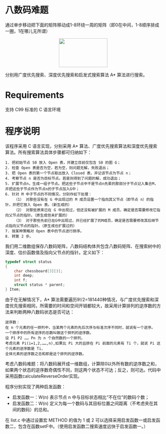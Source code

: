 # 八数码难题
通过单步移动把下面的矩阵移动成1-8环绕一周的矩阵（即0在中间，1-8顺序排成一圈，1在哪儿无所谓）  
<p align="center">
	<img src="https://github.com/KevinNum1/IntelligentSearch/blob/master/images/figure8matrix.png" width="157" height="93">
</p>
分别用广度优先搜索、深度优先搜索和启发式搜索算法 A* 算法进行搜索。

# Requirements
支持 C99 标准的 C 语言环境


# 程序说明
该程序采用 C 语言实现，分别采用 A\* 算法、广度优先搜索算法和深度优先搜索算法。所有搜索算法具体步骤都可归纳如下：  
```
1. 把初始节点 S0 放入 Open 表，并建立目前仅包含 S0 的图 G；  
2. 检查 Open 表是否为空，若为空，则问题无解，失败退出；  
3. 把 Open 表的第一个节点取出放入 Closed 表，并记该节点为节点 n；  
4. 考察节点 n 是否为目标节点。若是则得到了问题的解，成功退出；  
5. 扩展节点n，生成一组子节点。把这些子节点中不是节点n先辈的那部分子节点记入集合M，并把这些子节点作为节点n的子节点加入G中；  
6. 针对 M 中子节点的不同情况，分别作如下处理：  
	（1） 对那些没有在 G 中出现过的 M 成员设置一个指向其父节点（即节点 n）的指针，并把它放入 Open 表。（新生成的）  
	（2） 对那些原来已在 G 中出现过，但还没有被扩展的 M 成员，确定是否需要修改它指向父节点的指针。（原生成但未扩展的）  
	（3） 对于那些先前已在G中出现过，并已经扩展了的M成员，确定是否需要修改其后继节点指向父节点的指针。（原生成也扩展过的）  
7. 按某种策略对 Open 表中的节点进行排序。  
8. 转第 2 步。  
```

我们用二维数组保存八数码矩阵，八数码结构体共包含八数码矩阵、在搜索树中的深度、估价函数值及指向父节点的指针。定义如下：  
```c
typedef struct status
{
	char chessboard[3][3];
	int deep;
	int f;
	struct status * parent;
} Item;
```

由于在无解情况下，A\* 算法需要遍历9!/2=181440种情况，与广度优先搜索和深度优先搜索相同，所需要的时间和空间开销都较大，故采用计算排列的逆序数的方法来判断两种八数码状态是否可达：  
```
逆序数：  
在 n 个元素的任一排列中，当某两个元素的先后次序与标准次序不同时，就说有一个逆序。  
一个排序中的所有逆序的总数叫做这个排列的逆序数。
设 P1 P2 …… Pn 为 n 个自然数的一个排列，  
考虑元素 Pi(i=1,2,……,n),如果比 Pi 大的且排在 Pi 前面的元素有 Ti 个，就说 Pi 这个元素的逆序数是 Ti，  
全体元素的逆序数之总和即是这个排列的逆序数。
```
考虑八数码难题：将八数码展开成一维数组，计算除0以外所有数的逆序数之和，如果两个状态的逆序数奇偶性不同，则这两个状态不可达；反之，则可达。代码中采用函数calculateReverseOrder实现。  

程序分别实现了两种启发函数：  
* 启发函数一：W(n) 表示节点 n 中与目标状态相比“不在位”的数码个数；  
* 启发函数二：W(n) 定义为每一个数码与其目标位置之间距离（不考虑夹在其间的数码）的总和。  

在 list.c 中通过设置宏 METHOD 的值为 1 或 2 可以选择采用启发函数一或启发函数二，包含在函数setF中。（使用启发函数二搜索速度远快于启发函数一。）
